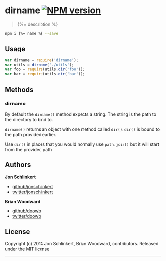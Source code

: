 # dirname [![NPM version](https://badge.fury.io/js/dirname.png)](http://badge.fury.io/js/dirname)

> {%= description %}

```bash
npm i {%= name %} --save
```
## Usage

```js
var dirname = require('dirname');
var utils = dirname('./utils');
var foo = require(utils.dir('foo'));
var bar = require(utils.dir('bar'));
```

## Methods

### dirname

By default the `dirname()` method expects a string. The string is the path to the directory to bind to.

`dirname()` returns an object with one method called `dir()`. `dir()` is bound to the path provided earlier.

Use `dir()` in places that you would normally use `path.join()` but it will start from the provided path

## Authors

**Jon Schlinkert**

+ [github/jonschlinkert](https://github.com/jonschlinkert)
+ [twitter/jonschlinkert](http://twitter.com/jonschlinkert)

**Brian Woodward**

+ [github/doowb](https://github.com/doowb)
+ [twitter/doowb](http://twitter.com/jonschlinkert)


## License
Copyright (c) 2014 Jon Schlinkert, Brian Woodward, contributors.
Released under the MIT license

***

[package.json]: https://npmjs.org/doc/json.html
